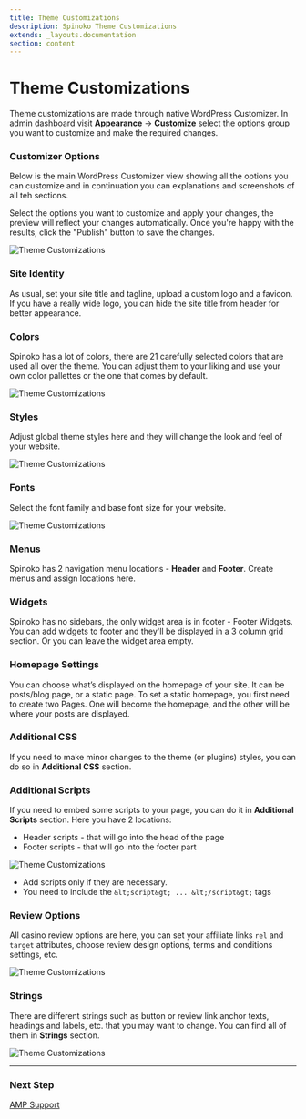 ```yaml
---
title: Theme Customizations
description: Spinoko Theme Customizations
extends: _layouts.documentation
section: content
---
```


# Theme Customizations

Theme customizations are made through native WordPress Customizer.
In admin dashboard visit **Appearance** &#8594; **Customize** select the options group you want to customize and make the required changes.

### Customizer Options

Below is the main WordPress Customizer view showing all the options you can customize and in continuation you can explanations and screenshots of all teh sections.

Select the options you want to customize and apply your changes, the preview will reflect your changes automatically. Once you're happy with the results, click the "Publish" button to save the changes.

![Theme Customizations](/assets/images/spinoko/spinoko-customizer.png)

### Site Identity

As usual, set your site title and tagline, upload a custom logo and a favicon. If you have a really wide logo, you can hide the site title from header for better appearance.

### Colors

Spinoko has a lot of colors, there are 21 carefully selected colors that are used all over the theme. You can adjust them to your liking and use your own color pallettes or the one that comes by default.

![Theme Customizations](/assets/images/spinoko/spinoko-customizer-colors.png)

### Styles

Adjust global theme styles here and they will change the look and feel of your website.

![Theme Customizations](/assets/images/spinoko/spinoko-customizer-styles.png)

### Fonts

Select the font family and base font size for your website.

![Theme Customizations](/assets/images/spinoko/spinoko-customizer-fonts.png)

### Menus

Spinoko has 2 navigation menu locations - **Header** and **Footer**. Create menus and assign locations here.

### Widgets

Spinoko has no sidebars, the only widget area is in footer - Footer Widgets. You can add widgets to footer and they'll be displayed in a 3 column grid section. Or you can leave the widget area empty.

### Homepage Settings

 You can choose what’s displayed on the homepage of your site. It can be posts/blog page, or a static page. To set a static homepage, you first need to create two Pages. One will become the homepage, and the other will be where your posts are displayed.

### Additional CSS

If you need to make minor changes to the theme (or plugins) styles, you can do so in **Additional CSS** section.

### Additional Scripts

If you need to embed some scripts to your page, you can do it in **Additional Scripts** section. Here you have 2 locations:

- Header scripts - that will go into the head of the page
- Footer scripts - that will go into the footer part

![Theme Customizations](/assets/images/spinoko/spinoko-customizer-scripts.png)

- Add scripts only if they are necessary.
- You need to include the `&lt;script&gt; ... &lt;/script&gt;` tags

### Review Options

All casino review options are here, you can set your affiliate links `rel` and `target` attributes, choose review design options, terms and conditions settings, etc.

![Theme Customizations](/assets/images/spinoko/spinoko-customizer-reviews.png)


### Strings

There are different strings such as button or review link anchor texts, headings and labels, etc. that you may want to change. You can find all of them in **Strings** section.

![Theme Customizations](/assets/images/spinoko/spinoko-customizer-reviews.png)

---

### Next Step

[AMP Support](/docs/spinoko/amp/)
